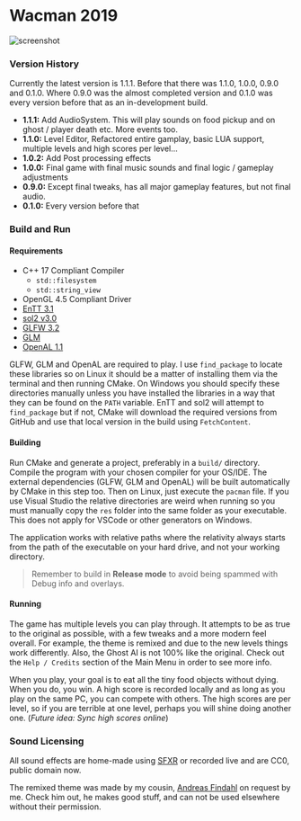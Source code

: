 # Wacman 2019
 
 ![screenshot](https://i.imgur.com/mrMDEoR.png)
 
### Version History

Currently the latest version is 1.1.1. Before that there was 1.1.0, 1.0.0, 0.9.0 and 0.1.0. Where 0.9.0 was the almost completed version and 0.1.0 was every version before that as an in-development build.

 * **1.1.1:** Add AudioSystem. This will play sounds on food pickup and on ghost / player death etc. More events too.
 * **1.1.0:** Level Editor, Refactored entire gamplay, basic LUA support, multiple levels and high scores per level...
 * **1.0.2:** Add Post processing effects
 * **1.0.0:** Final game with final music sounds and final logic / gameplay adjustments
 * **0.9.0:** Except final tweaks, has all major gameplay features, but not final audio.
 * **0.1.0:** Every version before that

### Build and Run

#### Requirements
 * C++ 17 Compliant Compiler
     * `std::filesystem`
     * `std::string_view`
 * OpenGL 4.5 Compliant Driver
 * [EnTT 3.1](https://github.com/skypjack/entt)
 * [sol2 v3.0](https://github.com/ThePhD/sol2/) 
 * [GLFW 3.2](http://glfw.org/)
 * [GLM](https://glm.g-truc.net/0.9.9/index.html)
 * [OpenAL 1.1](https://www.openal.org/)

GLFW, GLM and OpenAL are required to play. I use `find_package` to locate these libraries so on Linux it should be a matter of installing them via the terminal and then running CMake. On Windows you should specify these directories manually unless you have installed the libraries in a way that they can be found on the `PATH` variable. EnTT and sol2 will attempt to `find_package` but if not, CMake will download the required versions from GitHub and use that local version in the build using `FetchContent`.

#### Building

Run CMake and generate a project, preferably in a `build/` directory. Compile the program with your chosen compiler for your OS/IDE. The external dependencies (GLFW, GLM and OpenAL) will be built automatically by CMake in this step too. Then on Linux, just execute the `pacman` file. If you use Visual Studio the relative directories are weird when running so you must manually copy the `res` folder into the same folder as your executable. This does not apply for VSCode or other generators on Windows.

The application works with relative paths where the relativity always starts from the path of the executable on your hard drive, and not your working directory.

> Remember to build in **Release mode** to avoid being spammed with Debug info and overlays.


#### Running

The game has multiple levels you can play through. It attempts to be as true to the original as possible, with a few tweaks and a more modern feel overall. For example, the theme is remixed and due to the new levels things work differently. Also, the Ghost AI is not 100% like the original. Check out the `Help / Credits` section of the Main Menu in order to see more info.

When you play, your goal is to eat all the tiny food objects without dying. When you do, you win. A high score is recorded locally and as long as you play on the same PC, you can compete with others. The high scores are per level, so if you are terrible at one level, perhaps you will shine doing another one. (*Future idea: Sync high scores online*)

### Sound Licensing
All sound effects are home-made using [SFXR](http://www.drpetter.se/project_sfxr.html) or recorded live and are CC0, public domain now.

The remixed theme was made by my cousin, [Andreas Findahl](https://soundcloud.com/andreasfindahl) on request by me. Check him out, he makes good stuff, and can not be used elsewhere without their permission.
